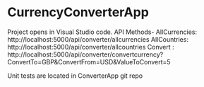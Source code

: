 # CurrencyConverterApp
Project opens in Visual Studio code.
API Methods-
AllCurrencies: http://localhost:5000/api/converter/allcurrencies
AllCountries: http://localhost:5000/api/converter/allcountries
Convert : http://localhost:5000/api/converter/convertcurrency?ConvertTo=GBP&ConvertFrom=USD&ValueToConvert=5

Unit tests are located in ConverterApp git repo
